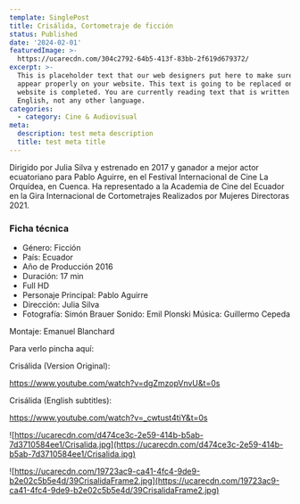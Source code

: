 ```yaml
---
template: SinglePost
title: Crisálida, Cortometraje de ficción
status: Published
date: '2024-02-01'
featuredImage: >-
  https://ucarecdn.com/304c2792-64b5-413f-83bb-2f619d679372/
excerpt: >-
  This is placeholder text that our web designers put here to make sure words
  appear properly on your website. This text is going to be replaced once the
  website is completed. You are currently reading text that is written in
  English, not any other language.
categories:
  - category: Cine & Audiovisual
meta:
  description: test meta description
  title: test meta title
---
```


Dirigido por Julia Silva y estrenado en 2017 y ganador a mejor actor ecuatoriano para Pablo Aguirre, en el Festival Internacional de Cine La Orquídea, en Cuenca. Ha representado a la Academia de Cine del Ecuador en la Gira Internacional de Cortometrajes Realizados por Mujeres Directoras 2021.

### Ficha técnica

- Género: Ficción
- País: Ecuador
- Año de Producción 2016
- Duración: 17 min
- Full HD
- Personaje Principal: Pablo Aguirre
- Dirección: Julia Silva
- Fotografía: Simón Brauer
  Sonido: Emil Plonski
  Música: Guillermo Cepeda

Montaje: Emanuel Blanchard

Para verlo pincha aquí:

Crisálida (Version Original):

https://www.youtube.com/watch?v=dgZmzopVnvU&t=0s

<!-- <iframe width="560" height="315" src="https://www.youtube.com/embed/dgZmzopVnvU?si=XlTR2knAn9bNXmMP" title="YouTube video player" frameborder="0" allow="accelerometer; autoplay; clipboard-write; encrypted-media; gyroscope; picture-in-picture; web-share" referrerpolicy="strict-origin-when-cross-origin" allowfullscreen></iframe> -->

Crisálida (English subtitles):

https://www.youtube.com/watch?v=_cwtust4tiY&t=0s

<!-- <iframe width="560" height="315" src="https://www.youtube.com/embed/_cwtust4tiY?si=MRezFtrJJ_Bk_bCb" title="YouTube video player" frameborder="0" allow="accelerometer; autoplay; clipboard-write; encrypted-media; gyroscope; picture-in-picture; web-share" referrerpolicy="strict-origin-when-cross-origin" allowfullscreen></iframe> -->

![https://ucarecdn.com/d474ce3c-2e59-414b-b5ab-7d3710584ee1/Crisalida.jpg](https://ucarecdn.com/d474ce3c-2e59-414b-b5ab-7d3710584ee1/Crisalida.jpg)

![https://ucarecdn.com/19723ac9-ca41-4fc4-9de9-b2e02c5b5e4d/39CrisalidaFrame2.jpg](https://ucarecdn.com/19723ac9-ca41-4fc4-9de9-b2e02c5b5e4d/39CrisalidaFrame2.jpg)
